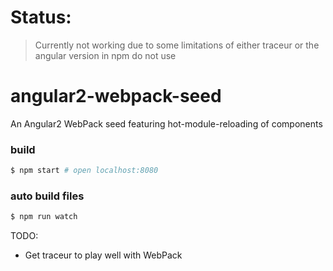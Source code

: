 # Status:
> Currently not working due to some limitations of either traceur or the angular version in npm do not use
# angular2-webpack-seed
An Angular2 WebPack seed featuring hot-module-reloading of components



### build
```bash
$ npm start # open localhost:8080
```
### auto build files
```bash
$ npm run watch
```


TODO: 
* Get traceur to play well with WebPack
